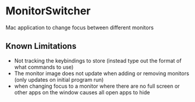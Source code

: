 # MonitorSwitcher
Mac application to change focus between different monitors

## Known Limitations
- Not tracking the keybindings to store (instead type out the format of what commands to use)
- The monitor image does not update when adding or removing monitors (only updates on initial program run)
- when changing focus to a monitor where there are no full screen or other apps on the window causes all open apps to hide

